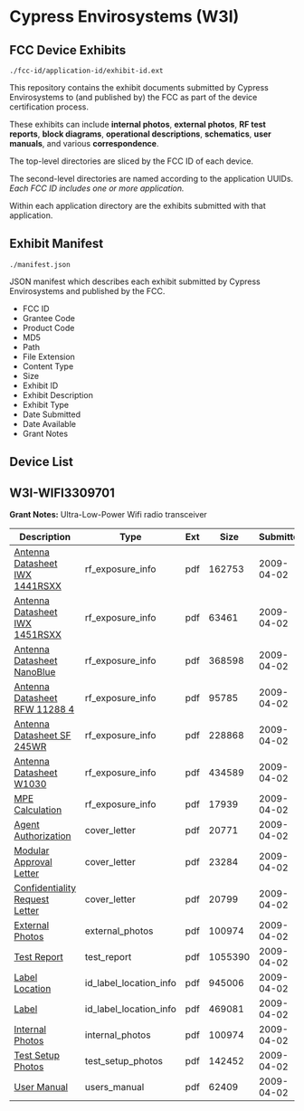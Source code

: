 # Cypress Envirosystems (W3I)
## FCC Device Exhibits

```
./fcc-id/application-id/exhibit-id.ext
```

This repository contains the exhibit documents submitted by Cypress Envirosystems to (and published by) the FCC as part of the device certification process.

These exhibits can include **internal photos**, **external photos**, **RF test reports**, **block diagrams**, **operational descriptions**, **schematics**, **user manuals**, and various **correspondence**.

The top-level directories are sliced by the FCC ID of each device.

The second-level directories are named according to the application UUIDs. *Each FCC ID includes one or more application.*

Within each application directory are the exhibits submitted with that application. 

## Exhibit Manifest

```
./manifest.json
```

JSON manifest which describes each exhibit submitted by Cypress Envirosystems and published by the FCC.

- FCC ID
- Grantee Code
- Product Code
- MD5
- Path
- File Extension
- Content Type
- Size
- Exhibit ID
- Exhibit Description
- Exhibit Type
- Date Submitted
- Date Available
- Grant Notes

## Device List
## W3I-WIFI3309701
**Grant Notes:** Ultra-Low-Power Wifi radio transceiver

| Description | Type | Ext | Size | Submitted | Available |
| ----------- | ---- | --- | ---- | --------- | --------- |
| [Antenna Datasheet IWX 1441RSXX](W3I-WIFI3309701/a82ddc60b837dcf5d560c059cc927c12/1089692.pdf) | rf_exposure_info | pdf | 162753 | 2009-04-02 | 2009-04-02 |
| [Antenna Datasheet IWX 1451RSXX](W3I-WIFI3309701/a82ddc60b837dcf5d560c059cc927c12/1089693.pdf) | rf_exposure_info | pdf | 63461 | 2009-04-02 | 2009-04-02 |
| [Antenna Datasheet NanoBlue](W3I-WIFI3309701/a82ddc60b837dcf5d560c059cc927c12/1089694.pdf) | rf_exposure_info | pdf | 368598 | 2009-04-02 | 2009-04-02 |
| [Antenna Datasheet RFW 11288 4](W3I-WIFI3309701/a82ddc60b837dcf5d560c059cc927c12/1089695.pdf) | rf_exposure_info | pdf | 95785 | 2009-04-02 | 2009-04-02 |
| [Antenna Datasheet SF 245WR](W3I-WIFI3309701/a82ddc60b837dcf5d560c059cc927c12/1089696.pdf) | rf_exposure_info | pdf | 228868 | 2009-04-02 | 2009-04-02 |
| [Antenna Datasheet W1030](W3I-WIFI3309701/a82ddc60b837dcf5d560c059cc927c12/1089697.pdf) | rf_exposure_info | pdf | 434589 | 2009-04-02 | 2009-04-02 |
| [MPE Calculation](W3I-WIFI3309701/a82ddc60b837dcf5d560c059cc927c12/1089707.pdf) | rf_exposure_info | pdf | 17939 | 2009-04-02 | 2009-04-02 |
| [Agent Authorization](W3I-WIFI3309701/a82ddc60b837dcf5d560c059cc927c12/1089704.pdf) | cover_letter | pdf | 20771 | 2009-04-02 | 2009-04-02 |
| [Modular Approval Letter](W3I-WIFI3309701/a82ddc60b837dcf5d560c059cc927c12/1089706.pdf) | cover_letter | pdf | 23284 | 2009-04-02 | 2009-04-02 |
| [Confidentiality Request Letter](W3I-WIFI3309701/a82ddc60b837dcf5d560c059cc927c12/1089709.pdf) | cover_letter | pdf | 20799 | 2009-04-02 | 2009-04-02 |
| [External Photos](W3I-WIFI3309701/a82ddc60b837dcf5d560c059cc927c12/1089701.pdf) | external_photos | pdf | 100974 | 2009-04-02 | 2009-04-02 |
| [Test Report](W3I-WIFI3309701/a82ddc60b837dcf5d560c059cc927c12/1089699.pdf) | test_report | pdf | 1055390 | 2009-04-02 | 2009-04-02 |
| [Label Location](W3I-WIFI3309701/a82ddc60b837dcf5d560c059cc927c12/1089702.pdf) | id_label_location_info | pdf | 945006 | 2009-04-02 | 2009-04-02 |
| [Label](W3I-WIFI3309701/a82ddc60b837dcf5d560c059cc927c12/1089703.pdf) | id_label_location_info | pdf | 469081 | 2009-04-02 | 2009-04-02 |
| [Internal Photos](W3I-WIFI3309701/a82ddc60b837dcf5d560c059cc927c12/1089701.pdf) | internal_photos | pdf | 100974 | 2009-04-02 | 2009-04-02 |
| [Test Setup Photos](W3I-WIFI3309701/a82ddc60b837dcf5d560c059cc927c12/1089711.pdf) | test_setup_photos | pdf | 142452 | 2009-04-02 | 2009-04-02 |
| [User Manual](W3I-WIFI3309701/a82ddc60b837dcf5d560c059cc927c12/1089708.pdf) | users_manual | pdf | 62409 | 2009-04-02 | 2009-04-02 |
